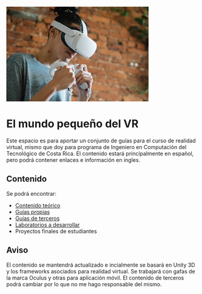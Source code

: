 ![VR](/vr.jpg)
# El mundo pequeño del VR 
Este espacio es para aportar un conjunto de guías para el curso de realidad virtual, mismo que doy para programa de Ingeniero en Computación del Tecnológico de Costa Rica.
El contenido estará principalmente en español, pero podrá contener enlaces e información en ingles.

## Contenido
Se podrá encontrar:

* [Contenido teórico](/teoria/readme.md)
* [Guías propias](/guias/readme.md)
* [Guías de terceros](/guiaterceros/readme.md)
* [Laboratorios a desarrollar](/retos/readme.md)
* Proyectos finales de estudiantes

## Aviso
El contenido se mantendrá actualizado e incialmente se basará en Unity 3D y los frameworks asociados para realidad virtual. Se trabajará con gafas de la marca Oculus y otras para aplicación móvil. El contenido de terceros podrá cambiar por lo que no me hago responsable del mismo.
